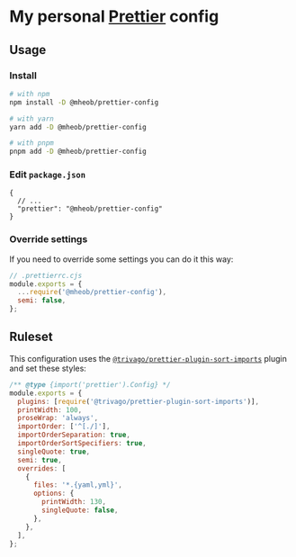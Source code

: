 # My personal [Prettier](https://prettier.io) config

## Usage

### Install

```sh
# with npm
npm install -D @mheob/prettier-config

# with yarn
yarn add -D @mheob/prettier-config

# with pnpm
pnpm add -D @mheob/prettier-config
```

### Edit `package.json`

```jsonc
{
  // ...
  "prettier": "@mheob/prettier-config"
}
```

### Override settings

If you need to override some settings you can do it this way:

```js
// .prettierrc.cjs
module.exports = {
  ...require('@mheob/prettier-config'),
  semi: false,
};
```

## Ruleset

This configuration uses the
[`@trivago/prettier-plugin-sort-imports`](https://github.com/trivago/prettier-plugin-sort-imports)
plugin and set these styles:

```js
/** @type {import('prettier').Config} */
module.exports = {
  plugins: [require('@trivago/prettier-plugin-sort-imports')],
  printWidth: 100,
  proseWrap: 'always',
  importOrder: ['^[./]'],
  importOrderSeparation: true,
  importOrderSortSpecifiers: true,
  singleQuote: true,
  semi: true,
  overrides: [
    {
      files: '*.{yaml,yml}',
      options: {
        printWidth: 130,
        singleQuote: false,
      },
    },
  ],
};
```
